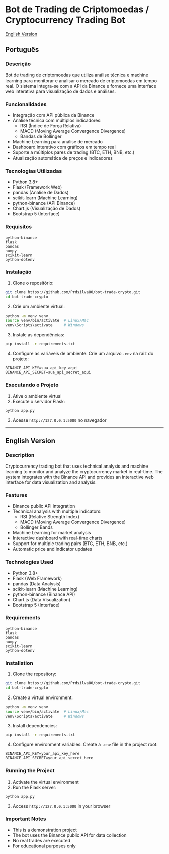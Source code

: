 # Bot de Trading de Criptomoedas / Cryptocurrency Trading Bot

[English Version](#english-version)

## Português

### Descrição
Bot de trading de criptomoedas que utiliza análise técnica e machine learning para monitorar e analisar o mercado de criptomoedas em tempo real. O sistema integra-se com a API da Binance e fornece uma interface web interativa para visualização de dados e análises.

### Funcionalidades
- Integração com API pública da Binance
- Análise técnica com múltiplos indicadores:
  - RSI (Índice de Força Relativa)
  - MACD (Moving Average Convergence Divergence)
  - Bandas de Bollinger
- Machine Learning para análise de mercado
- Dashboard interativo com gráficos em tempo real
- Suporte a múltiplos pares de trading (BTC, ETH, BNB, etc.)
- Atualização automática de preços e indicadores

### Tecnologias Utilizadas
- Python 3.8+
- Flask (Framework Web)
- pandas (Análise de Dados)
- scikit-learn (Machine Learning)
- python-binance (API Binance)
- Chart.js (Visualização de Dados)
- Bootstrap 5 (Interface)

### Requisitos
```
python-binance
flask
pandas
numpy
scikit-learn
python-dotenv
```

### Instalação

1. Clone o repositório:
```bash
git clone https://github.com/Prdsilva80/bot-trade-crypto.git
cd bot-trade-crypto
```

2. Crie um ambiente virtual:
```bash
python -m venv venv
source venv/bin/activate  # Linux/Mac
venv\Scripts\activate     # Windows
```

3. Instale as dependências:
```bash
pip install -r requirements.txt
```

4. Configure as variáveis de ambiente:
Crie um arquivo `.env` na raiz do projeto:
```
BINANCE_API_KEY=sua_api_key_aqui
BINANCE_API_SECRET=sua_api_secret_aqui
```

### Executando o Projeto
1. Ative o ambiente virtual
2. Execute o servidor Flask:
```bash
python app.py
```
3. Acesse `http://127.0.0.1:5000` no navegador

---

## English Version

### Description
Cryptocurrency trading bot that uses technical analysis and machine learning to monitor and analyze the cryptocurrency market in real-time. The system integrates with the Binance API and provides an interactive web interface for data visualization and analysis.

### Features
- Binance public API integration
- Technical analysis with multiple indicators:
  - RSI (Relative Strength Index)
  - MACD (Moving Average Convergence Divergence)
  - Bollinger Bands
- Machine Learning for market analysis
- Interactive dashboard with real-time charts
- Support for multiple trading pairs (BTC, ETH, BNB, etc.)
- Automatic price and indicator updates

### Technologies Used
- Python 3.8+
- Flask (Web Framework)
- pandas (Data Analysis)
- scikit-learn (Machine Learning)
- python-binance (Binance API)
- Chart.js (Data Visualization)
- Bootstrap 5 (Interface)

### Requirements
```
python-binance
flask
pandas
numpy
scikit-learn
python-dotenv
```

### Installation

1. Clone the repository:
```bash
git clone https://github.com/Prdsilva80/bot-trade-crypto.git
cd bot-trade-crypto
```

2. Create a virtual environment:
```bash
python -m venv venv
source venv/bin/activate  # Linux/Mac
venv\Scripts\activate     # Windows
```

3. Install dependencies:
```bash
pip install -r requirements.txt
```

4. Configure environment variables:
Create a `.env` file in the project root:
```
BINANCE_API_KEY=your_api_key_here
BINANCE_API_SECRET=your_api_secret_here
```

### Running the Project
1. Activate the virtual environment
2. Run the Flask server:
```bash
python app.py
```
3. Access `http://127.0.0.1:5000` in your browser


### Important Notes
- This is a demonstration project
- The bot uses the Binance public API for data collection
- No real trades are executed
- For educational purposes only